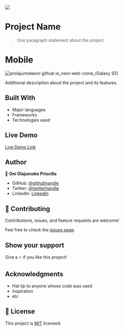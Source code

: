 ![](https://img.shields.io/badge/Microverse-blueviolet)

# Project Name

> One paragraph statement about the project.

# Mobile
![prolajumokeoni github io_next-web-clone_(Galaxy S5)](https://user-images.githubusercontent.com/69638013/111025848-341e0a00-83e7-11eb-95d4-5d4a2d3002f0.png)


Additional description about the project and its features.

## Built With

- Major languages
- Frameworks
- Technologies used

## Live Demo

[Live Demo Link](https://prolajumokeoni.github.io/next-web-clone/)


## Author

👤 **Oni Olajumoke Priscilla**

- GitHub: [@githubhandle](https://github.com/prolajumokeoni)
- Twitter: [@twitterhandle](https://twitter.com/prolajumokeoni)
- LinkedIn: [LinkedIn](https://www.linkedin.com/in/olajumoke-priscilla-oni-44a48b162/)

## 🤝 Contributing

Contributions, issues, and feature requests are welcome!

Feel free to check the [issues page](https://github.com/prolajumokeoni/next-web-clone/issues).

## Show your support

Give a ⭐️ if you like this project!

## Acknowledgments

- Hat tip to anyone whose code was used
- Inspiration
- etc

## 📝 License

This project is [MIT](https://github.com/prolajumokeoni/next-web-clone/blob/040e85e3df4aba030b6c396ad0dbdc5f6f6cf094/LICENSE) licensed.
